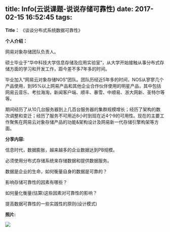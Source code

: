 title:  Info(云说课题-说说存储可靠性)
date: 2017-02-15 16:52:45
tags:
---
**Title：** 《谈谈分布式系统数据可靠性》

**个人介绍：**

网易对象存储团队负责人。

硕士毕业于“华中科技大学信息存储及应用实验室”，从大学开始接触从事分布式存储方面的学习和开发工作，距今差不多7年多的时间。

毕业加入“网易云对象存储NOS”团队。团队历经近5年多的时间，NOS从寥寥几个产品使用，到95%以上网易产品和其他企业合作伙伴使用的明星产品，其中包括网易云音乐、考拉海淘，新闻客户端、顺丰、暴雪、中顺易、浙大网新、圣特尔等等。

期间经历了从10几台服务器到上几百台服务器的集群规模增长；经历了架构的数次调整和变迁；经历了服务不可用近8小时到现在近4个9的可用性。现在的主要工作聚焦在网易云对象存储产品的功能&架构设计及网易新一代存储引擎构架等方面。


**分享内容:**

信息时代，数据膨胀，越来越多的企业数据达到PB规模。

必须使用分布式存储系统来存储数据和提供数据服务。

数据是企业的生命，如何衡量自身的数据是可靠的？

影响存储可靠性的因素有哪些？

如何量化衡量(估算)这些因素对可靠性的影响？

提高数据可靠性的一些实践性的原则(设计模式)



**照片:**

![](http://tom.nos-eastchina1.126.net/sjl-lss.jpg)